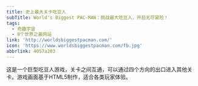 ```yaml
---
title: 史上最大关卡吃豆人
subTitle: World's Biggest PAC-MAN：挑战最大吃豆人，开启无尽冒险！
tags:
  - 奇趣宇宙
  - 8个世界之最网站
link: 'http://worldsbiggestpacman.com/'
icon: 'https://www.worldsbiggestpacman.com/fb.jpg'
abbrlink: 4057a203
---
```


这是一个巨型吃豆人游戏，关卡之间互通，可以通过四个方向的出口进入其他关卡。游戏画面基于HTML5制作，适合各类玩家体验。